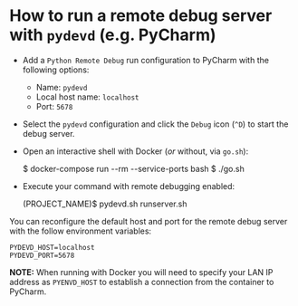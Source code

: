 How to run a remote debug server with `pydevd` (e.g. PyCharm)
=============================================================

* Add a `Python Remote Debug` run configuration to PyCharm with the following
  options:

  * Name: `pydevd`
  * Local host name: `localhost`
  * Port: `5678`

* Select the `pydevd` configuration and click the `Debug` icon (`^D`) to start
  the debug server.

* Open an interactive shell with Docker (*or* without, via `go.sh`):

    $ docker-compose run --rm --service-ports bash
    $ ./go.sh

* Execute your command with remote debugging enabled:

    (PROJECT_NAME)$ pydevd.sh runserver.sh

You can reconfigure the default host and port for the remote debug server with
the follow environment variables:

    PYDEVD_HOST=localhost
    PYDEVD_PORT=5678

**NOTE:** When running with Docker you will need to specify your LAN IP address
as `PYENVD_HOST` to establish a connection from the container to PyCharm.
